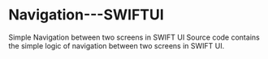 # Navigation---SWIFTUI
Simple Navigation between two screens in SWIFT UI Source code contains the simple logic of navigation between two screens in SWIFT UI.

